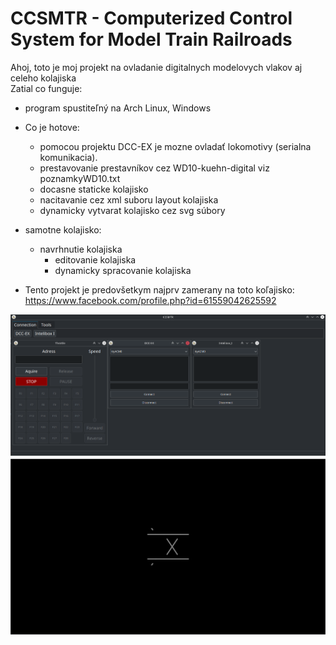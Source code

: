 # CCSMTR - Computerized Control System for Model Train Railroads
Ahoj, toto je moj projekt na ovladanie digitalnych modelovych vlakov aj celeho kolajiska
\
Zatial co funguje:
- program spustiteľný na Arch Linux, Windows

- Co je hotove:
  - pomocou projektu DCC-EX je mozne ovladať lokomotivy (serialna komunikacia).
  - prestavovanie prestavníkov cez WD10-kuehn-digital viz poznamkyWD10.txt
  - docasne staticke kolajisko
  - nacitavanie cez xml suboru layout kolajiska
  - dynamicky vytvarat kolajisko cez svg súbory
- samotne kolajisko:
  - navrhnutie kolajiska
      - editovanie kolajiska
      - dynamicky spracovanie kolajiska
- Tento projekt je predovšetkym najprv zamerany na toto koľajisko:
  https://www.facebook.com/profile.php?id=61559042625592


![img.png](docs/img.png)
![img.png](docs/stationControll.png)
